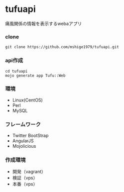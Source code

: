 tufuapi
=======

痛風関係の情報を表示するwebaアプリ


### clone
```
git clone https://github.com/mshige1979/tufuapi.git
```

### api作成
```
cd tufuapi
mojo generate app Tufu::Web
```

### 環境
- Linux(CentOS)
- Perl
- MySQL

### フレームワーク
- Twitter BootStrap
- AngularJS
- Mojolicious

### 作成環境
- 開発（vagrant）
- 検証（vps）
- 本番（vps）
